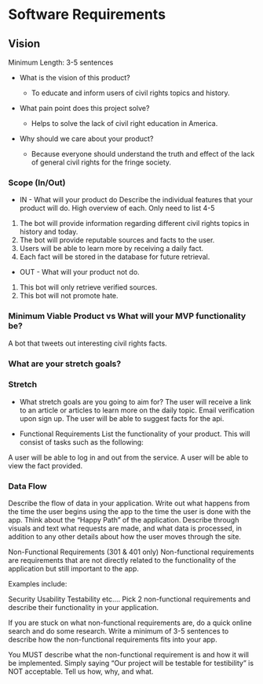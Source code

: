 # Software Requirements
## Vision
Minimum Length: 3-5 sentences

* What is the vision of this product?
  * To educate and inform users of civil rights topics and history.

* What pain point does this project solve?
  * Helps to solve the lack of civil right education in America.

* Why should we care about your product?
  * Because everyone should understand the truth and effect of the lack of general civil rights for the fringe society.

### Scope (In/Out)
* IN - What will your product do
Describe the individual features that your product will do.
High overview of each. Only need to list 4-5

1. The bot will provide information regarding different civil rights topics in history and today.
2. The bot will provide reputable sources and facts to the user.
3. Users will be able to learn more by receiving a daily fact.
4. Each fact will be stored in the database for future retrieval.
* OUT - What will your product not do.
1. This bot will only retrieve verified sources.
2. This bot will not promote hate.

### Minimum Viable Product vs What will your MVP functionality be?
A bot that tweets out interesting civil rights facts.

### What are your stretch goals?

### Stretch
* What stretch goals are you going to aim for?
The user will receive a link to an article or articles to learn more on the daily topic.
Email verification upon sign up.
The user will be able to suggest facts for the api.

* Functional Requirements
List the functionality of your product. This will consist of tasks such as the following:

A user will be able to log in and out from the service.
A user will be able to view the fact provided.

### Data Flow
Describe the flow of data in your application. Write out what happens from the time the user begins using the app to the time the user is done with the app. Think about the “Happy Path” of the application. Describe through visuals and text what requests are made, and what data is processed, in addition to any other details about how the user moves through the site.

Non-Functional Requirements (301 & 401 only)
Non-functional requirements are requirements that are not directly related to the functionality of the application but still important to the app.

Examples include:

Security
Usability
Testability
etc….
Pick 2 non-functional requirements and describe their functionality in your application.

If you are stuck on what non-functional requirements are, do a quick online search and do some research. Write a minimum of 3-5 sentences to describe how the non-functional requirements fits into your app.

You MUST describe what the non-functional requirement is and how it will be implemented. Simply saying “Our project will be testable for testibility” is NOT acceptable. Tell us how, why, and what.